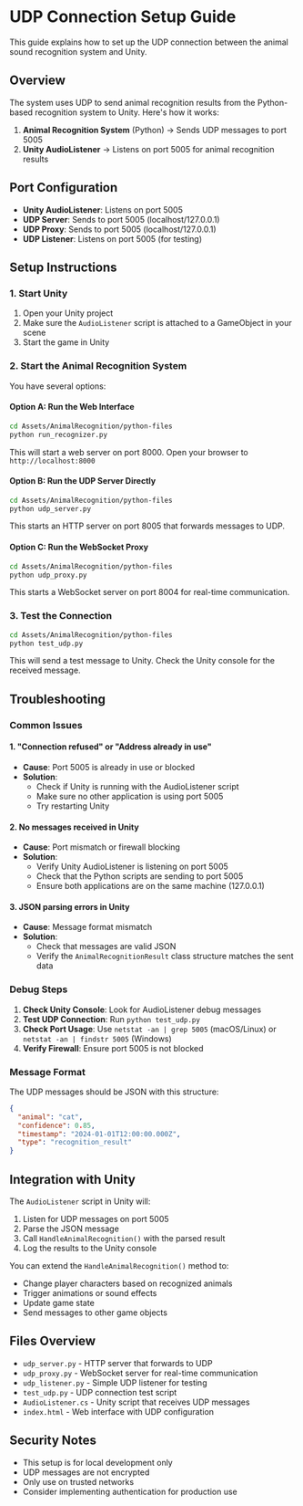 # UDP Connection Setup Guide

This guide explains how to set up the UDP connection between the animal sound recognition system and Unity.

## Overview

The system uses UDP to send animal recognition results from the Python-based recognition system to Unity. Here's how it works:

1. **Animal Recognition System** (Python) → Sends UDP messages to port 5005
2. **Unity AudioListener** → Listens on port 5005 for animal recognition results

## Port Configuration

- **Unity AudioListener**: Listens on port 5005
- **UDP Server**: Sends to port 5005 (localhost/127.0.0.1)
- **UDP Proxy**: Sends to port 5005 (localhost/127.0.0.1)
- **UDP Listener**: Listens on port 5005 (for testing)

## Setup Instructions

### 1. Start Unity
1. Open your Unity project
2. Make sure the `AudioListener` script is attached to a GameObject in your scene
3. Start the game in Unity

### 2. Start the Animal Recognition System
You have several options:

#### Option A: Run the Web Interface
```bash
cd Assets/AnimalRecognition/python-files
python run_recognizer.py
```
This will start a web server on port 8000. Open your browser to `http://localhost:8000`

#### Option B: Run the UDP Server Directly
```bash
cd Assets/AnimalRecognition/python-files
python udp_server.py
```
This starts an HTTP server on port 8005 that forwards messages to UDP.

#### Option C: Run the WebSocket Proxy
```bash
cd Assets/AnimalRecognition/python-files
python udp_proxy.py
```
This starts a WebSocket server on port 8004 for real-time communication.

### 3. Test the Connection
```bash
cd Assets/AnimalRecognition/python-files
python test_udp.py
```
This will send a test message to Unity. Check the Unity console for the received message.

## Troubleshooting

### Common Issues

#### 1. "Connection refused" or "Address already in use"
- **Cause**: Port 5005 is already in use or blocked
- **Solution**: 
  - Check if Unity is running with the AudioListener script
  - Make sure no other application is using port 5005
  - Try restarting Unity

#### 2. No messages received in Unity
- **Cause**: Port mismatch or firewall blocking
- **Solution**:
  - Verify Unity AudioListener is listening on port 5005
  - Check that the Python scripts are sending to port 5005
  - Ensure both applications are on the same machine (127.0.0.1)

#### 3. JSON parsing errors in Unity
- **Cause**: Message format mismatch
- **Solution**:
  - Check that messages are valid JSON
  - Verify the `AnimalRecognitionResult` class structure matches the sent data

### Debug Steps

1. **Check Unity Console**: Look for AudioListener debug messages
2. **Test UDP Connection**: Run `python test_udp.py`
3. **Check Port Usage**: Use `netstat -an | grep 5005` (macOS/Linux) or `netstat -an | findstr 5005` (Windows)
4. **Verify Firewall**: Ensure port 5005 is not blocked

### Message Format

The UDP messages should be JSON with this structure:
```json
{
  "animal": "cat",
  "confidence": 0.85,
  "timestamp": "2024-01-01T12:00:00.000Z",
  "type": "recognition_result"
}
```

## Integration with Unity

The `AudioListener` script in Unity will:
1. Listen for UDP messages on port 5005
2. Parse the JSON message
3. Call `HandleAnimalRecognition()` with the parsed result
4. Log the results to the Unity console

You can extend the `HandleAnimalRecognition()` method to:
- Change player characters based on recognized animals
- Trigger animations or sound effects
- Update game state
- Send messages to other game objects

## Files Overview

- `udp_server.py` - HTTP server that forwards to UDP
- `udp_proxy.py` - WebSocket server for real-time communication
- `udp_listener.py` - Simple UDP listener for testing
- `test_udp.py` - UDP connection test script
- `AudioListener.cs` - Unity script that receives UDP messages
- `index.html` - Web interface with UDP configuration

## Security Notes

- This setup is for local development only
- UDP messages are not encrypted
- Only use on trusted networks
- Consider implementing authentication for production use 
